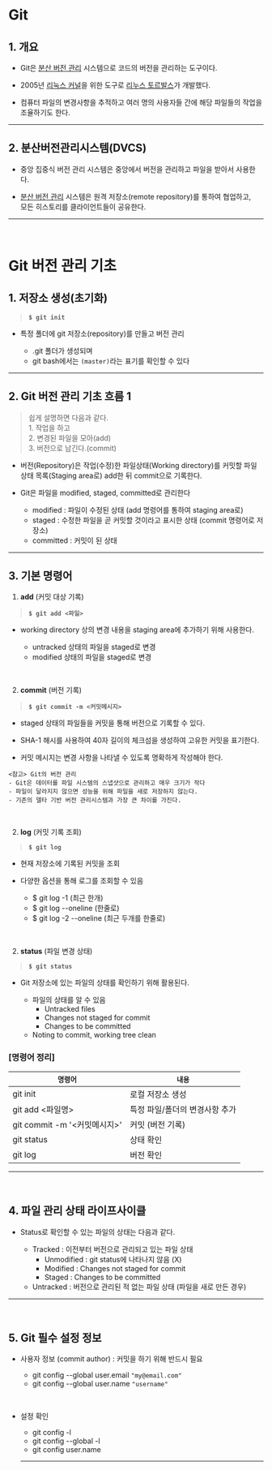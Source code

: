 # **Git**

## **1. 개요**
* Git은 [분산 버전 관리](https://ko.wikipedia.org/wiki/%EB%B6%84%EC%82%B0_%EB%B2%84%EC%A0%84_%EA%B4%80%EB%A6%AC) 시스템으로 코드의 버전을 관리하는 도구이다.

* 2005년 [리눅스 커널](https://ko.wikipedia.org/wiki/%EB%A6%AC%EB%88%85%EC%8A%A4_%EC%BB%A4%EB%84%90)을 위한 도구로 [리누스 토르발스](https://ko.wikipedia.org/wiki/%EB%A6%AC%EB%88%84%EC%8A%A4_%ED%86%A0%EB%A5%B4%EB%B0%9C%EC%8A%A4)가 개발했다.

* 컴퓨터 파일의 변경사항을 추적하고 여러 명의 사용자들 간에 해당 파일들의 작업을 조율하기도 한다.
---

## **2. 분산버전관리시스템(DVCS)**
* 중앙 집중식 버전 관리 시스템은 중앙에서 버전을 관리하고 파일을 받아서 사용한다.

* [분산 버전 관리](https://ko.wikipedia.org/wiki/%EB%B6%84%EC%82%B0_%EB%B2%84%EC%A0%84_%EA%B4%80%EB%A6%AC) 시스템은 원격 저장소(remote repository)를 통하여 협업하고, <br>모든 히스토리를 클라이언트들이 공유한다.

---
<br>

# **Git 버전 관리 기초**

## **1. 저장소 생성(초기화)**
> **`$ git init`**
* 특정 폴더에 git 저장소(repository)를 만들고 버전 관리

  * .git 폴더가 생성되며
  * git bash에서는 `(master)`라는 표기를 확인할 수 있다

---

## **2. Git 버전 관리 기초 흐름 1**
> 쉽게 설명하면 다음과 같다. <br> 1. 작업을 하고 <br> 2. 변경된 파일을 모아(add) <br> 3. 버전으로 남긴다.(commit)
* 버전(Repository)은 작업(수정)한 파일상태(Working directory)를 커밋할 파일 상태 목록(Staging area로) add한 뒤 commit으로 기록한다.

* Git은 파일을  modified, staged, committed로 관리한다

  * modified : 파일이 수정된 상태 (add 명령어를 통하여 staging area로)
  * staged : 수정한 파일을 곧 커밋할 것이라고 표시한 상태 (commit 명령어로 저장소)
  * committed : 커밋이 된 상태



---

## **3. 기본 명령어**

1. **add** (커밋 대상 기록) 
> **`$ git add <파일>`**
* working directory 상의 변경 내용을 staging area에 추가하기 위해 사용한다.

  * untracked 상태의 파일을 staged로 변경
  * modified 상태의 파일을 staged로 변경

<br>

2. **commit** (버전 기록)
> **`$ git commit -m <커밋메시지>`**
* staged 상태의 파일들을 커밋을 통해 버전으로 기록할 수 있다.

* SHA-1 해시를 사용하여 40자 길이의 체크섬을 생성하여 고유한 커밋을 표기한다.

* 커밋 메시지는 변경 사항을 나타낼 수 있도록 명확하게 작성해야 한다.
```
<참고> Git의 버전 관리
- Git은 데이터를 파일 시스템의 스냅샷으로 관리하고 매우 크기가 작다
- 파일이 달라지지 않으면 성능을 위해 파일을 새로 저장하지 않는다.
- 기존의 델타 기반 버전 관리시스템과 가장 큰 차이를 가진다.
```

<br>

2. **log** (커밋 기록 조회)
> **`$ git log`**
* 현재 저장소에 기록된 커밋을 조회

* 다양한 옵션을 통해 로그를 조회할 수 있음
  * $ git log -1 (최근 한개)
  * $ git log --oneline (한줄로)
  * $ git log -2 --oneline (최근 두개를 한줄로)

<br>

2. **status** (파일 변경 상태)
> **`$ git status`**

* Git 저장소에 있는 파일의 상태를 확인하기 위해 활용된다.

  * 파일의 상태를 알 수 있음
    * Untracked files
    * Changes not staged for commit
    * Changes to be committed
  * Noting to commit, working tree clean

### **[명령어 정리]**
  
| **`명령어`** | **`내용`** |
| ----------- | ----------- |
| git init | 로컬 저장소 생성 |
| git add <파일명> | 특정 파일/폴더의 변경사항 추가 |
| git commit -m '<커밋메시지>' | 커밋 (버전 기록) |
| git status | 상태 확인 |
| git log | 버전 확인 |

---

<br>

## **4. 파일 관리 상태 라이프사이클**

* Status로 확인할 수 있는 파일의 상태는 다음과 같다.

  * Tracked : 이전부터 버전으로 관리되고 있는 파일 상태
    * Unmodified : git status에 나타나지 않음 (X)
    * Modified : Changes not staged for commit
    * Staged : Changes to be committed
  * Untracked : 버전으로 관리된 적 없는 파일 상태 (파일을 새로 만든 경우)

---
<br>

## **5. Git 필수 설정 정보**

* 사용자 정보 (commit author) : 커밋을 하기 위해 반드시 필요

  * git config --global user.email `"my@email.com"`
  * git config --global user.name `"username"`

<br>

* 설정 확인

  * git config -l
  * git config --global -l
  * git config user.name

  ---  